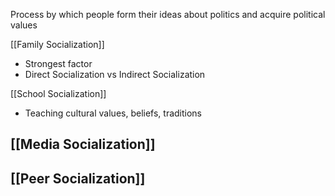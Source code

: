 
Process by which people form their ideas about politics and acquire political values

[[Family Socialization]]
- Strongest factor
- Direct Socialization vs Indirect Socialization 

[[School Socialization]]
- Teaching cultural values, beliefs, traditions 

[[Media Socialization]]
- 

[[Peer Socialization]]
- 



